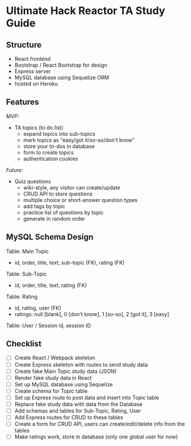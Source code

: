 # Ultimate Hack Reactor TA Study Guide #

## Structure ##
* React frontend
* Bootstrap / React Bootstrap for design
* Express server
* MySQL database using Sequelize ORM
* hosted on Heroku

## Features  ##

*MVP:*
* TA topics (to do list)
  * expand topics into sub-topics
  * mark topics as "easy/got it/so-so/don't know"
  * store your to-dos in database
  * form to create topics
  * authentication cookies

*Future:*
* Quiz questions
  * wiki-style, any visitor can create/update
  * CRUD API to store questions
  * multiple choice or short-answer question types
  * add tags by topic
  * practice list of questions by topic
  * generate in random order

## MySQL Schema Design ##

Table: Main Topic
 - id, order, title, text, sub-topic (FK), rating (FK)

Table: Sub-Topic
 - id, order, title, text, rating (FK)

Table: Rating
 - id, rating, user (FK)
  - ratings: null [blank], 0 [don't know], 1 [so-so], 2 [got it], 3 [easy]

Table: User / Session
id, session ID

## Checklist ##

- [ ] Create React / Webpack skeleton
- [ ] Create Express skeleton with routes to send study data
- [ ] Create fake Main Topic study data (JSON)
- [ ] Render fake study data in React
- [ ] Set up MySQL database using Sequelize
- [ ] Create schema for Topic table
- [ ] Set up Express route to post data and insert into Topic table
- [ ] Replace fake study data with data from the Database
- [ ] Add schemas and tables for Sub-Topic, Rating, User
- [ ] Add Express routes for CRUD to these tables
- [ ] Create a form for CRUD API, users can create/edit/delete info from the tables
- [ ] Make ratings work, store in database (only one global user for now)